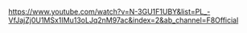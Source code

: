 https://www.youtube.com/watch?v=N-3GU1F1UBY&list=PL_-VfJajZj0U1MSx1IMu13oLJq2nM97ac&index=2&ab_channel=F8Official

